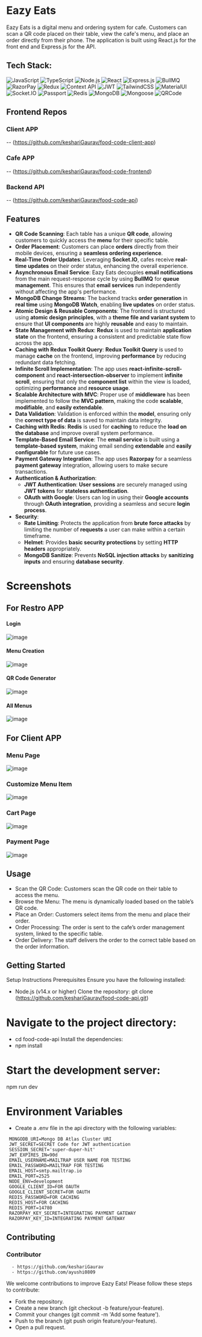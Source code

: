 # Eazy Eats

Eazy Eats is a digital menu and ordering system for cafe. Customers can scan a QR code placed on their table, view the cafe's menu, and place an order directly from their phone. The application is built using React.js for the front end and Express.js for the API.

## Tech Stack: 

![JavaScript](https://img.shields.io/badge/-JavaScript-F7DF1E?logo=javascript&logoColor=black&style=flat)
![TypeScript](https://img.shields.io/badge/-TypeScript-007ACC?logo=typescript&logoColor=white&style=flat)
![Node.js](https://img.shields.io/badge/-Node.js-339933?logo=node.js&logoColor=white&style=flat)
![React](https://img.shields.io/badge/-React-61DAFB?logo=react&logoColor=white&style=flat)
![Express.js](https://img.shields.io/badge/-Express.js-000000?logo=express&logoColor=white&style=flat)
![BullMQ](https://img.shields.io/badge/-BullMQ-E02424?logo=redis&logoColor=white&style=flat)
![RazorPay](https://img.shields.io/badge/-RazorPay-1C1E5B?logo=razorpay&logoColor=white&style=flat)
![Redux](https://img.shields.io/badge/-Redux-764ABC?logo=redux&logoColor=white&style=flat)
![Context API](https://img.shields.io/badge/-ContextAPI-61DAFB?logo=react&logoColor=white&style=flat)
![JWT](https://img.shields.io/badge/-JWT-000000?logo=jsonwebtokens&logoColor=white&style=flat)
![TailwindCSS](https://img.shields.io/badge/-TailwindCSS-38B2AC?logo=tailwindcss&logoColor=white&style=flat)
![MaterialUI](https://img.shields.io/badge/-MaterialUI-0081CB?logo=material-ui&logoColor=white&style=flat)
![Socket.IO](https://img.shields.io/badge/-Socket.IO-010101?logo=socket.io&logoColor=white&style=flat)
![Passport](https://img.shields.io/badge/-Passport-34E27A?logo=passport&logoColor=white&style=flat)
![Redis](https://img.shields.io/badge/-Redis-D82C20?logo=redis&logoColor=white&style=flat)
![MongoDB](https://img.shields.io/badge/-MongoDB-47A248?logo=mongodb&logoColor=white&style=flat)
![Mongoose](https://img.shields.io/badge/-Mongoose-880000?logo=mongoose&logoColor=white&style=flat)
![QRCode](https://img.shields.io/badge/-QRCode-000000?logo=qrcode&logoColor=white&style=flat)


## Frontend Repos
  ### Client APP
  -- (https://github.com/keshariGaurav/food-code-client-app)
  ### Cafe APP
  -- (https://github.com/keshariGaurav/food-code-frontend)
  ### Backend API
  -- (https://github.com/keshariGaurav/food-code-api)

## Features

  - **QR Code Scanning**: Each table has a unique **QR code**, allowing customers to quickly access the **menu** for their specific table.
  - **Order Placement**: Customers can place **orders** directly from their mobile devices, ensuring a **seamless ordering experience**.
  - **Real-Time Order Updates**: Leveraging **Socket.IO**, cafes receive **real-time updates** on their order status, enhancing the overall experience.
  - **Asynchronous Email Service**: Eazy Eats decouples **email notifications** from the main request-response cycle by using **BullMQ** for **queue management**. This ensures that **email services** run independently without affecting the app's performance.
  - **MongoDB Change Streams**: The backend tracks **order generation** in **real time** using **MongoDB Watch**, enabling **live updates** on order status.
  - **Atomic Design & Reusable Components**: The frontend is structured using **atomic design principles**, with a **theme file and variant system** to ensure that **UI components** are highly **reusable** and easy to maintain.
  - **State Management with Redux**: **Redux** is used to maintain **application state** on the frontend, ensuring a consistent and predictable state flow across the app.
  - **Caching with Redux Toolkit Query**: **Redux Toolkit Query** is used to manage **cache** on the frontend, improving **performance** by reducing redundant data fetching.
  - **Infinite Scroll Implementation**: The app uses **react-infinite-scroll-component** and **react-intersection-observer** to implement **infinite scroll**, ensuring that only the **component list** within the view is loaded, optimizing **performance** and **resource usage**.
  - **Scalable Architecture with MVC**: Proper use of **middleware** has been implemented to follow the **MVC pattern**, making the code **scalable**, **modifiable**, and **easily extendable**.
  - **Data Validation**: Validation is enforced within the **model**, ensuring only the **correct type of data** is saved to maintain data integrity.
  - **Caching with Redis**: **Redis** is used for **caching** to reduce the **load on the database** and improve overall system performance.
  - **Template-Based Email Service**: The **email service** is built using a **template-based system**, making email sending **extendable** and **easily configurable** for future use cases.
  - **Payment Gateway Integration**: The app uses **Razorpay** for a seamless **payment gateway** integration, allowing users to make secure transactions.
  - **Authentication & Authorization**:
    - **JWT Authentication**: **User sessions** are securely managed using **JWT tokens** for **stateless authentication**.
    - **OAuth with Google**: Users can log in using their **Google accounts** through **OAuth integration**, providing a seamless and secure **login process**.
  - **Security**:
    - **Rate Limiting**: Protects the application from **brute force attacks** by limiting the number of **requests** a user can make within a certain timeframe.
    - **Helmet**: Provides **basic security protections** by setting **HTTP headers** appropriately.
    - **MongoDB Sanitize**: Prevents **NoSQL injection attacks** by **sanitizing inputs** and ensuring **database security**.





# Screenshots
  ## For Restro APP
  #### Login
  ![image](https://github.com/user-attachments/assets/256f6767-5542-4a9a-a8ad-b55f62522173)
  #### Menu Creation
  ![image](https://github.com/user-attachments/assets/407debe6-6af2-42e2-9112-7c49da5349b9)
  #### QR Code Generator
  ![image](https://github.com/user-attachments/assets/13d52d33-c2ec-4ca0-b56b-b65a98ddcbdd)
  #### All Menus
  ![image](https://github.com/user-attachments/assets/750cee18-0d39-419b-8f4a-e739dc4fa986)

  ## For Client APP

  ### Menu Page
  ![image](https://github.com/user-attachments/assets/06c591ac-0f52-4ac4-8d2a-ccbf7d1fae22)

  ### Customize Menu Item
  ![image](https://github.com/user-attachments/assets/7d72e78f-cdf3-496d-a523-abe6a0931524)

  ### Cart Page
  ![image](https://github.com/user-attachments/assets/22cb56ea-f503-4cd9-a145-658e9377821f)

  ### Payment Page
  ![image](https://github.com/user-attachments/assets/b464a2d8-3c40-4fc9-b0fc-ebc324bd023f)








  
## Usage
- Scan the QR Code: Customers scan the QR code on their table to access the menu.
- Browse the Menu: The menu is dynamically loaded based on the table’s QR code.
- Place an Order: Customers select items from the menu and place their order.
- Order Processing: The order is sent to the cafe’s order management system, linked to the specific table.
- Order Delivery: The staff delivers the order to the correct table based on the order information.

## Getting Started

Setup Instructions
Prerequisites
Ensure you have the following installed:
- Node.js (v14.x or higher)
Clone the repository:
git clone (https://github.com/keshariGaurav/food-code-api.git)

# Navigate to the project directory:
   - cd food-code-api
  Install the dependencies:
   - npm install
# Start the development server:
  npm run dev
# Environment Variables
   -  Create a .env file in the api directory with the following variables:
   ```
    MONGODB_URI=Mongo DB Atlas Cluster URI
    JWT_SECRET=SECRET Code for JWT authentication
    SESSION_SECRET='super-duper-hit'
    JWT_EXPIRES_IN=90d
    EMAIL_USERNAME=MAILTRAP USER NAME FOR TESTING
    EMAIL_PASSWORD=MAILTRAP FOR TESTING 
    EMAIL_HOST=smtp.mailtrap.io
    EMAIL_PORT=2525
    NODE_ENV=development
    GOOGLE_CLIENT_ID=FOR OAUTH
    GOOGLE_CLIENT_SECRET=FOR OAUTH
    REDIS_PASSWORD=FOR CACHING
    REDIS_HOST=FOR CACHING
    REDIS_PORT=14780
    RAZORPAY_KEY_SECRET=INTEGRATING PAYMENT GATEWAY
    RAZORPAY_KEY_ID=INTEGRATING PAYMENT GATEWAY
  ```


## Contributing
  ### Contributor
  ```
    - https://github.com/keshariGaurav
    - https://github.com/ayushi0809
  ```
  We welcome contributions to improve Eazy Eats! Please follow these steps to contribute:
  
  - Fork the repository.
  - Create a new branch (git checkout -b feature/your-feature).
  - Commit your changes (git commit -m 'Add some feature').
  - Push to the branch (git push origin feature/your-feature).
  - Open a pull request.
